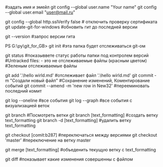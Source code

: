 #задать имя и эмейл 
git config --global user.name "Your name" 
git config --global user.email "user@mail.ru"

git config --global http.sslVerify false                # отключить проверку сертификата
git update-git-for-windows                              #обновить гит до последней версии


git --version                                           #запрос версии гита 

PS G:\py\git_for_GB> git init                           #эта папка будет отслеживаться git-ом 

git status                                              #показыввете статус работы папки под контролем версий
                                                        #Untracked files: - это не отслеживаемые файлы (красным цветом)
                                                        #Зеленым отслеживаемые файлы

git add '.\hello wirld.md'                              #отслеживает файл '.\hello wirld.md'
git commit -m "Создали новый файл"                      #Сохранение изменений, Коментирование событий
git commit --amend -m 'new row in New32'                #перееминовать последний комит

git log --oneline                                       #все события
git log --graph                                         #все события c визуализацией веток
   

git branch                                              #Посмотреть ветки
git branch [text_formatting]                            #создать ветку text_formatting
git branch -d [text_formatting]                         #удалить ветку text_formatting

git checkout [comit:b287]                               #переключаться между версиями
git checkout 'master'                                   #переключение на ветку master

git merge [text_formatting]                             #объеденить текущую ветку с text_formatting

git diff                                                #показывает какие изменения совершенны с файлом